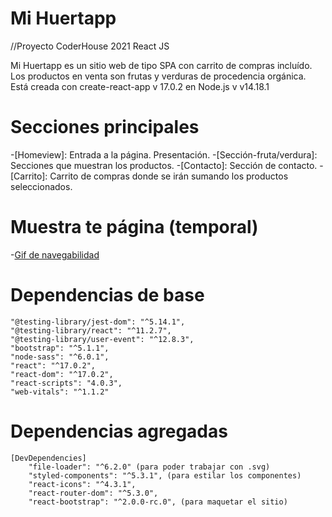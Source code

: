 # Mi Huertapp
//Proyecto CoderHouse 2021 React JS

Mi Huertapp es un sitio web de tipo SPA con carrito de compras incluído. Los productos en venta son frutas y verduras de procedencia orgánica.
Está creada con create-react-app v 17.0.2 en Node.js v v14.18.1

# Secciones principales
-[Homeview]: Entrada a la página. Presentación.
-[Sección-fruta/verdura]: Secciones que muestran los productos.
-[Contacto]: Sección de contacto.
-[Carrito]: Carrito de compras donde se irán sumando los productos seleccionados.

# Muestra te página (temporal)
-[Gif de navegabilidad](https://media.giphy.com/media/Ml7u2VDvD6Kz6DcdHy/giphy.gif)

# Dependencias de base
    "@testing-library/jest-dom": "^5.14.1",
    "@testing-library/react": "^11.2.7",
    "@testing-library/user-event": "^12.8.3",
    "bootstrap": "^5.1.1",
    "node-sass": "^6.0.1",
    "react": "^17.0.2",
    "react-dom": "^17.0.2",
    "react-scripts": "4.0.3",
    "web-vitals": "^1.1.2"

# Dependencias agregadas 
    [DevDependencies] 
        "file-loader": "^6.2.0" (para poder trabajar con .svg)
        "styled-components": "^5.3.1", (para estilar los componentes)
        "react-icons": "^4.3.1", 
        "react-router-dom": "^5.3.0",
        "react-bootstrap": "^2.0.0-rc.0", (para maquetar el sitio)
  